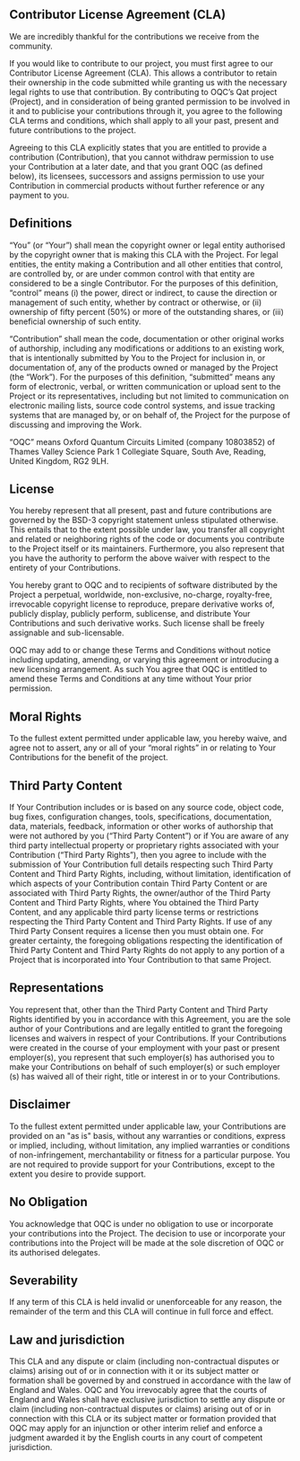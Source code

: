 
## Contributor License Agreement (CLA)

We are incredibly thankful for the contributions we receive from the community. 

If you would like to contribute to our project, you must first agree to our Contributor License Agreement (CLA). This allows a contributor to retain their ownership in the code submitted while granting us with the necessary legal rights to use that contribution. By contributing to OQC’s Qat project (Project), and in consideration of being granted permission to be involved in it and to publicise your contributions through it, you agree to the following CLA terms and conditions, which shall apply to all your past, present and future contributions to the project. 

Agreeing to this CLA explicitly states that you are entitled to provide a contribution (Contribution), that you cannot withdraw permission to use your Contribution at a later date, and that you grant OQC (as defined below), its licensees, successors and assigns permission to use your Contribution in commercial products without further reference or any payment to you.

## Definitions

“You” (or “Your”) shall mean the copyright owner or legal entity authorised by the copyright owner that is making this CLA with the Project. For legal entities, the entity making a Contribution and all other entities that control, are controlled by, or are under common control with that entity are considered to be a single Contributor. For the purposes of this definition, “control” means (i) the power, direct or indirect, to cause the direction or management of such entity, whether by contract or otherwise, or (ii) ownership of fifty percent (50%) or more of the outstanding shares, or (iii) beneficial ownership of such entity.

“Contribution” shall mean the code, documentation or other original works of authorship, including any modifications or additions to an existing work, that is intentionally submitted by You to the Project for inclusion in, or documentation of, any of the products owned or managed by the Project (the “Work”). For the purposes of this definition, “submitted” means any form of electronic, verbal, or written communication or upload sent to the Project or its representatives, including but not limited to communication on electronic mailing lists, source code control systems, and issue tracking systems that are managed by, or on behalf of, the Project for the purpose of discussing and improving the Work.

“OQC” means Oxford Quantum Circuits Limited (company 10803852) of Thames Valley Science Park 1 Collegiate Square, South Ave, Reading, United Kingdom, RG2 9LH.

## License

You hereby represent that all present, past and future contributions are governed by the BSD-3 copyright statement unless stipulated otherwise. This entails that to the extent possible under law, you transfer all copyright and related or neighboring rights of the code or documents you contribute to the Project itself or its maintainers. Furthermore, you also represent that you have the authority to perform the above waiver with respect to the entirety of your Contributions.

You hereby grant to OQC and to recipients of software distributed by the Project a perpetual, worldwide, non-exclusive, no-charge, royalty-free, irrevocable copyright license to reproduce, prepare derivative works of, publicly display, publicly perform, sublicense, and distribute Your Contributions and such derivative works. Such license shall be freely assignable and sub-licensable.

OQC may add to or change these Terms and Conditions without notice including updating, amending, or varying this agreement or introducing a new licensing arrangement. As such You agree that OQC is entitled to amend these Terms and Conditions at any time without Your prior permission. 

## Moral Rights

To the fullest extent permitted under applicable law, you hereby waive, and agree not to assert, any or all of your “moral rights” in or relating to Your Contributions for the benefit of the project.

## Third Party Content

If Your Contribution includes or is based on any source code, object code, bug fixes, configuration changes, tools, specifications, documentation, data, materials, feedback, information or other works of authorship that were not authored by you (“Third Party Content”) or if You are aware of any third party intellectual property or proprietary rights associated with your Contribution (“Third Party Rights”), then you agree to include with the submission of Your Contribution full details respecting such Third Party Content and Third Party Rights, including, without limitation, identification of which aspects of your Contribution contain Third Party Content or are associated with Third Party Rights, the owner/author of the Third Party Content and Third Party Rights, where You obtained the Third Party Content, and any applicable third party license terms or restrictions respecting the Third Party Content and Third Party Rights. If use of any Third Party Consent requires a license then you must obtain one. For greater certainty, the foregoing obligations respecting the identification of Third Party Content and Third Party Rights do not apply to any portion of a Project that is incorporated into Your Contribution to that same Project.

## Representations

You represent that, other than the Third Party Content and Third Party Rights identified by you in accordance with this Agreement, you are the sole author of your Contributions and are legally entitled to grant the foregoing licenses and waivers in respect of your Contributions. If your Contributions were created in the course of your employment with your past or present employer(s), you represent that such employer(s) has authorised you to make your Contributions on behalf of such employer(s) or such employer (s) has waived all of their right, title or interest in or to your Contributions.

## Disclaimer

To the fullest extent permitted under applicable law, your Contributions are provided on an "as is" basis, without any warranties or conditions, express or implied, including, without limitation, any implied warranties or conditions of non-infringement, merchantability or fitness for a particular purpose. You are not required to provide support for your Contributions, except to the extent you desire to provide support.

## No Obligation
You acknowledge that OQC is under no obligation to use or incorporate your contributions into the Project. The decision to use or incorporate your contributions into the Project will be made at the sole discretion of OQC or its authorised delegates.

## Severability
If any term of this CLA is held invalid or unenforceable for any reason, the remainder of the term and this CLA will continue in full force and effect.

## Law and jurisdiction
This CLA and any dispute or claim (including non-contractual disputes or claims) arising out of or in connection with it or its subject matter or formation shall be governed by and construed in accordance with the law of England and Wales. OQC and You irrevocably agree that the courts of England and Wales shall have exclusive jurisdiction to settle any dispute or claim (including non-contractual disputes or claims) arising out of or in connection with this CLA or its subject matter or formation provided that OQC may apply for an injunction or other interim relief and enforce a judgment awarded it by the English courts in any court of competent jurisdiction.

